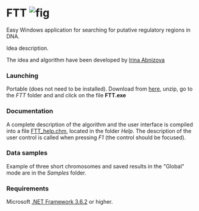 # FTT  ![fig](FTT_solution/FTT/FTT.ico)
Easy Windows application for searching for putative regulatory regions in DNA.

Idea description.

The idea and algorithm have been developed by [Irina Abnizova](https://www.linkedin.com/in/irina-abnizova-08309410/)

### Launching
Portable (does not need to be installed). Download from [here](https://github.com/fnaumenko/FTT/releases/latest), unzip, go to the *FTT* folder and and click on the file **FTT.exe**

### Documentation
A complete description of the algorithm and the user interface is compiled into a file [FTT_help.chm](FTT_solution/Help/FTT_help.chm), located in the folder *Help*.
The description of the user control is called when pressing *F1* (the control should be focused).

### Data samples
Example of three short chromosomes and saved results in the "Global" mode are in the *Samples* folder.

### Requirements
Microsoft [.NET Framework 3.6.2](https://www.microsoft.com/en-us/download/details.aspx?id=21) or higher. 
